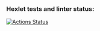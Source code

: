 ### Hexlet tests and linter status:
[![Actions Status](https://github.com/EgoTrippin223/python-project-50/workflows/hexlet-check/badge.svg)](https://github.com/EgoTrippin223/python-project-50/actions)